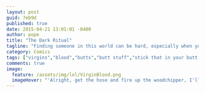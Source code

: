 ```yaml
---
layout: post
guid: 7eb9d
published: true
date: 2015-04-21 13:01:01 -0400
author: pope
title: "The Dark Ritual"
tagline: "Finding someone in this world can be hard, especially when you have such high standards."
category: Comics
tags: ["virgins","blood","butts","butt stuff","stick that in your butt and squeeze it","Dark Eldritch Magicks","Craigslist","buttpirates"]
comments: true 
image:
  feature: /assets/img/lol/VirginBlood.png
  imageHover: "'Alright, get the hose and fire up the woodchipper, I'll hop back on Craigslist. Fifth time's the charm, right?'"
---
```


